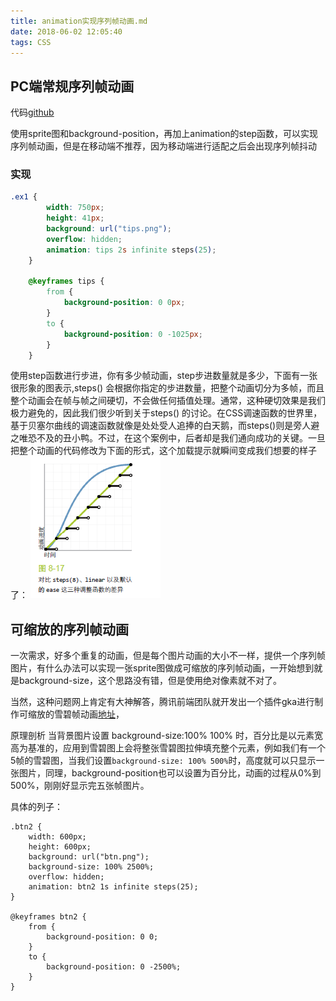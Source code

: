 ```yaml
---
title: animation实现序列帧动画.md
date: 2018-06-02 12:05:40
tags: CSS
---
```


## PC端常规序列帧动画

代码[github](https://github.com/Xia-Ao/FrontendDemo/blob/master/30-CSS/03-animation/%E5%BA%8F%E5%88%97%E5%B8%A7%E5%8A%A8%E7%94%BB.html)

使用sprite图和background-position，再加上animation的step函数，可以实现序列帧动画，但是在移动端不推荐，因为移动端进行适配之后会出现序列帧抖动

### 实现

```css
.ex1 {
        width: 750px;
        height: 41px;
        background: url("tips.png");
        overflow: hidden;
        animation: tips 2s infinite steps(25);
    }

    @keyframes tips {
        from {
            background-position: 0 0px;
        }
        to {
            background-position: 0 -1025px;
        }
    }
```

使用step函数进行步进，你有多少帧动画，step步进数量就是多少，下面有一张很形象的图表示,steps() 会根据你指定的步进数量，把整个动画切分为多帧，而且整个动画会在帧与帧之间硬切，不会做任何插值处理。通常，这种硬切效果是我们极力避免的，因此我们很少听到关于steps() 的讨论。在CSS调速函数的世界里，基于贝塞尔曲线的调速函数就像是处处受人追捧的白天鹅，而steps()则是旁人避之唯恐不及的丑小鸭。不过，在这个案例中，后者却是我们通向成功的关键。一旦把整个动画的代码修改为下面的形式，这个加载提示就瞬间变成我们想要的样子了：
![](../assets/step.png)

## 可缩放的序列帧动画
一次需求，好多个重复的动画，但是每个图片动画的大小不一样，提供一个序列帧图片，有什么办法可以实现一张sprite图做成可缩放的序列帧动画，一开始想到就是background-size，这个思路没有错，但是使用绝对像素就不对了。

当然，这种问题网上肯定有大神解答，腾讯前端团队就开发出一个插件gka进行制作可缩放的雪碧帧动画[地址](http://www.alloyteam.com/2017/07/12948/)，

原理剖析
当背景图片设置 background-size:100% 100% 时，百分比是以元素宽高为基准的，应用到雪碧图上会将整张雪碧图拉伸填充整个元素，例如我们有一个5帧的雪碧图，当我们设置`background-size: 100% 500%`时，高度就可以只显示一张图片，同理，background-position也可以设置为百分比，动画的过程从0%到500%，刚刚好显示完五张帧图片。

具体的列子：
```
.btn2 {
    width: 600px;
    height: 600px;
    background: url("btn.png");
    background-size: 100% 2500%;
    overflow: hidden;
    animation: btn2 1s infinite steps(25);
}

@keyframes btn2 {
    from {
        background-position: 0 0;
    }
    to {
        background-position: 0 -2500%;
    }
}

```
